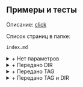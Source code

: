 ## Примеры и тесты
Описание: [click](../../projects/jekyll-navigation.md)

Список страниц в папке: 
```
index.md
```

<details markdown="1"><summary markdown="0">+ Нет параметров</summary>
```{ % include dir-ls.md %}```   
{% include dir-ls.md %}
</details>

<details markdown="1"><summary markdown="0">+ Передано DIR</summary>
```{ % include dir-ls.md dir="/projects/" %}```   
{% include dir-ls.md dir="/projects/" %}
</details>

<details markdown="1"><summary markdown="0">+ Передано TAG</summary>
```{ % include dir-ls.md tag="hardware" %}```   
{% include dir-ls.md tag="hardware" %}
</details>

<details markdown="1"><summary markdown="0">+ Передано TAG и DIR</summary>
```{ % include dir-ls.md dir="/projects/" tag="hardware" %}```   
{% include dir-ls.md dir="/projects/" tag="hardware" %}
</details>





